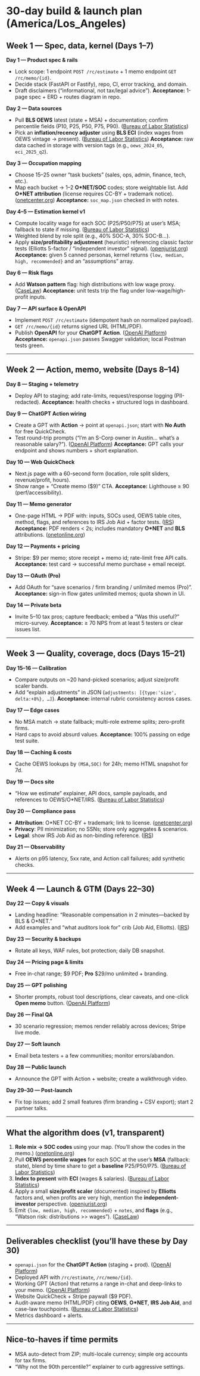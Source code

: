 # 30-day build & launch plan (America/Los_Angeles)

## Week 1 — Spec, data, kernel (Days 1–7)

**Day 1 — Product spec & rails**

* Lock scope: 1 endpoint `POST /rc/estimate` + 1 memo endpoint `GET /rc/memo/{id}`.
* Decide stack (FastAPI or Fastify), repo, CI, error tracking, and domain.
* Draft disclaimers (“informational, not tax/legal advice”).
  **Acceptance:** 1-page spec + ERD + routes diagram in repo.

**Day 2 — Data sources**

* Pull **BLS OEWS** latest (state + MSA) + documentation; confirm percentile fields (P10, P25, P50, P75, P90). ([Bureau of Labor Statistics][1])
* Pick an **inflation/recency adjuster** using **BLS ECI** (index wages from OEWS vintage → present). ([Bureau of Labor Statistics][2])
  **Acceptance:** raw data cached in storage with version tags (e.g., `oews_2024_05`, `eci_2025_q2`).

**Day 3 — Occupation mapping**

* Choose 15–25 owner “task buckets” (sales, ops, admin, finance, tech, etc.).
* Map each bucket → 1–2 **O*NET/SOC** codes; store weightable list. Add **O*NET attribution** (license requires CC-BY + trademark notice). ([onetcenter.org][3])
  **Acceptance:** `soc_map.json` checked in with notes.

**Day 4–5 — Estimation kernel v1**

* Compute locality wage for each SOC (P25/P50/P75) at user’s MSA; fallback to state if missing. ([Bureau of Labor Statistics][4])
* Weighted blend by role split (e.g., 40% SOC-A, 30% SOC-B…).
* Apply **size/profitability adjustment** (heuristic) referencing classic factor tests (Elliotts 5-factor / “independent investor” signal). ([openjurist.org][5])
  **Acceptance:** given 5 canned personas, kernel returns `{low, median, high, recommended}` and an “assumptions” array.

**Day 6 — Risk flags**

* Add **Watson pattern** flag: high distributions with low wage proxy. ([CaseLaw][6])
  **Acceptance:** unit tests trip the flag under low-wage/high-profit inputs.

**Day 7 — API surface & OpenAPI**

* Implement `POST /rc/estimate` (idempotent hash on normalized payload).
* `GET /rc/memo/{id}` returns signed URL (HTML/PDF).
* Publish **OpenAPI** for your **ChatGPT Action**. ([OpenAI Platform][7])
  **Acceptance:** `openapi.json` passes Swagger validation; local Postman tests green.

---

## Week 2 — Action, memo, website (Days 8–14)

**Day 8 — Staging + telemetry**

* Deploy API to staging; add rate-limits, request/response logging (PII-redacted).
  **Acceptance:** health checks + structured logs in dashboard.

**Day 9 — ChatGPT Action wiring**

* Create a GPT with **Action** → point at `openapi.json`; start with **No Auth** for free QuickCheck.
* Test round-trip prompts (“I’m an S-Corp owner in Austin… what’s a reasonable salary?”). ([OpenAI Platform][7])
  **Acceptance:** GPT calls your endpoint and shows numbers + short explanation.

**Day 10 — Web QuickCheck**

* Next.js page with a 60-second form (location, role split sliders, revenue/profit, hours).
* Show range + “Create memo ($9)” CTA.
  **Acceptance:** Lighthouse ≥ 90 (perf/accessibility).

**Day 11 — Memo generator**

* One-page HTML → PDF with: inputs, SOCs used, OEWS table cites, method, flags, and references to IRS Job Aid + factor tests. ([IRS][8])
  **Acceptance:** PDF renders < 2s; includes mandatory **O*NET** and **BLS** attributions. ([onetonline.org][9])

**Day 12 — Payments + pricing**

* Stripe: $9 per memo; store receipt + memo id; rate-limit free API calls.
  **Acceptance:** test card → successful memo purchase + email receipt.

**Day 13 — OAuth (Pro)**

* Add OAuth for “save scenarios / firm branding / unlimited memos (Pro)”.
  **Acceptance:** sign-in flow gates unlimited memos; quota shown in UI.

**Day 14 — Private beta**

* Invite 5–10 tax pros; capture feedback; embed a “Was this useful?” micro-survey.
  **Acceptance:** ≥ 70 NPS from at least 5 testers or clear issues list.

---

## Week 3 — Quality, coverage, docs (Days 15–21)

**Day 15–16 — Calibration**

* Compare outputs on ~20 hand-picked scenarios; adjust size/profit scaler bands.
* Add “explain adjustments” in JSON (`adjustments: [{type:'size', delta:+8%}, …]`).
  **Acceptance:** internal rubric consistency across cases.

**Day 17 — Edge cases**

* No MSA match → state fallback; multi-role extreme splits; zero-profit firms.
* Hard caps to avoid absurd values.
  **Acceptance:** 100% passing on edge test suite.

**Day 18 — Caching & costs**

* Cache OEWS lookups by `(MSA,SOC)` for 24h; memo HTML snapshot for 7d.

**Day 19 — Docs site**

* “How we estimate” explainer, API docs, sample payloads, and references to OEWS/O*NET/IRS. ([Bureau of Labor Statistics][10])

**Day 20 — Compliance pass**

* **Attribution**: O*NET CC-BY + trademark; link to license. ([onetcenter.org][3])
* **Privacy**: PII minimization; no SSNs; store only aggregates & scenarios.
* **Legal**: show IRS Job Aid as non-binding reference. ([IRS][8])

**Day 21 — Observability**

* Alerts on p95 latency, 5xx rate, and Action call failures; add synthetic checks.

---

## Week 4 — Launch & GTM (Days 22–30)

**Day 22 — Copy & visuals**

* Landing headline: “Reasonable compensation in 2 minutes—backed by BLS & O*NET.”
* Add examples and “what auditors look for” crib (Job Aid, Elliotts). ([IRS][8])

**Day 23 — Security & backups**

* Rotate all keys, WAF rules, bot protection; daily DB snapshot.

**Day 24 — Pricing page & limits**

* Free in-chat range; $9 PDF; **Pro** $29/mo unlimited + branding.

**Day 25 — GPT polishing**

* Shorter prompts, robust tool descriptions, clear caveats, and one-click **Open memo** button. ([OpenAI Platform][7])

**Day 26 — Final QA**

* 30 scenario regression; memos render reliably across devices; Stripe live mode.

**Day 27 — Soft launch**

* Email beta testers + a few communities; monitor errors/abandon.

**Day 28 — Public launch**

* Announce the GPT with Action + website; create a walkthrough video.

**Day 29–30 — Post-launch**

* Fix top issues; add 2 small features (firm branding + CSV export); start 2 partner talks.

---

## What the algorithm does (v1, transparent)

1. **Role mix → SOC codes** using your map. (You’ll show the codes in the memo.) ([onetonline.org][11])
2. Pull **OEWS percentile wages** for each SOC at the user’s **MSA** (fallback: state), blend by time share to get a **baseline** P25/P50/P75. ([Bureau of Labor Statistics][4])
3. **Index to present** with **ECI** (wages & salaries). ([Bureau of Labor Statistics][12])
4. Apply a small **size/profit scaler** (documented) inspired by **Elliotts** factors and, when profits are very high, mention the **independent-investor** perspective. ([openjurist.org][5])
5. Emit `{low, median, high, recommended}` + `notes`, and **flags** (e.g., “Watson risk: distributions >> wages”). ([CaseLaw][6])

---

## Deliverables checklist (you’ll have these by Day 30)

* `openapi.json` for the **ChatGPT Action** (staging + prod). ([OpenAI Platform][13])
* Deployed API with `/rc/estimate`, `/rc/memo/{id}`.
* Working GPT (Action) that returns a range in-chat and deep-links to your memo. ([OpenAI Platform][7])
* Website QuickCheck + Stripe paywall ($9 PDF).
* Audit-aware memo (HTML/PDF) citing **OEWS**, **O*NET**, **IRS Job Aid**, and case-law touchpoints. ([Bureau of Labor Statistics][1])
* Metrics dashboard + alerts.

---

## Nice-to-haves if time permits

* MSA auto-detect from ZIP; multi-locale currency; simple org accounts for tax firms.
* “Why not the 90th percentile?” explainer to curb aggressive settings.

[1]: https://www.bls.gov/oes/current/oes_tec.htm?utm_source=chatgpt.com
[2]: https://www.bls.gov/eci/?utm_source=chatgpt.com
[3]: https://www.onetcenter.org/license_db.html?utm_source=chatgpt.com
[4]: https://www.bls.gov/oes/2024/may/oessrcma.htm?utm_source=chatgpt.com
[5]: https://openjurist.org/716/f2d/1241/elliotts-inc-v-commissioner-of-internal-revenue?utm_source=chatgpt.com
[6]: https://caselaw.findlaw.com/court/us-8th-circuit/1595046.html?utm_source=chatgpt.com
[7]: https://platform.openai.com/docs/actions/actions-library/getting-started?utm_source=chatgpt.com
[8]: https://www.irs.gov/pub/irs-lbi/Reasonable%20Compensation%20Job%20Aid%20for%20IRS%20Valuation%20Professionals.pdf?utm_source=chatgpt.com
[9]: https://www.onetonline.org/help/license?utm_source=chatgpt.com
[10]: https://www.bls.gov/oes/?utm_source=chatgpt.com
[11]: https://www.onetonline.org/?utm_source=chatgpt.com
[12]: https://www.bls.gov/news.release/eci.nr0.htm?utm_source=chatgpt.com
[13]: https://platform.openai.com/docs/actions/getting-started/openapi-example?utm_source=chatgpt.com
